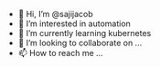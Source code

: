 - 👋 Hi, I’m @sajijacob
- 👀 I’m interested in automation
- 🌱 I’m currently learning kubernetes
- 💞️ I’m looking to collaborate on ...
- 📫 How to reach me ...

<!---
sjacobk/sjacobk is a ✨ special ✨ repository because its `README.md` (this file) appears on your GitHub profile.
You can click the Preview link to take a look at your changes.
--->
